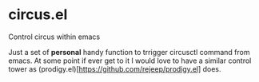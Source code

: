 # circus.el
Control circus within emacs

Just a set of **personal** handy function to trrigger circusctl command from emacs.
At some point if ever get to it I would love to have a similar control tower as (prodigy.el)[https://github.com/rejeep/prodigy.el] does.
